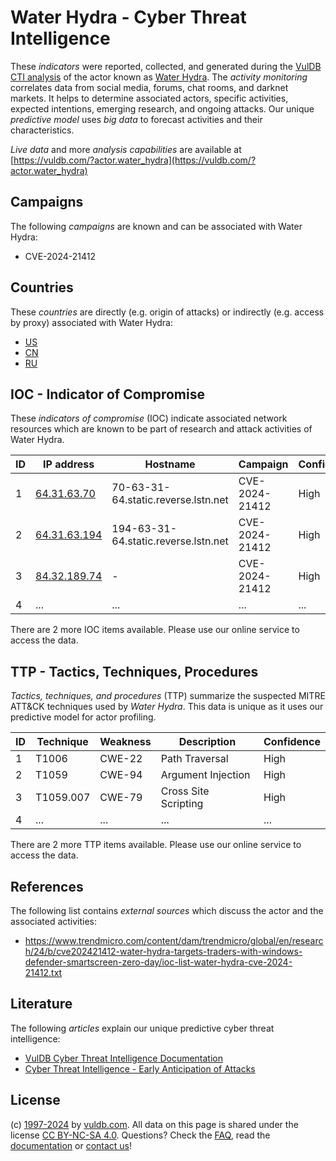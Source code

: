 # Water Hydra - Cyber Threat Intelligence

These _indicators_ were reported, collected, and generated during the [VulDB CTI analysis](https://vuldb.com/?kb.cti) of the actor known as [Water Hydra](https://vuldb.com/?actor.water_hydra). The _activity monitoring_ correlates data from social media, forums, chat rooms, and darknet markets. It helps to determine associated actors, specific activities, expected intentions, emerging research, and ongoing attacks. Our unique _predictive model_ uses _big data_ to forecast activities and their characteristics.

_Live data_ and more _analysis capabilities_ are available at [https://vuldb.com/?actor.water_hydra](https://vuldb.com/?actor.water_hydra)

## Campaigns

The following _campaigns_ are known and can be associated with Water Hydra:

* CVE-2024-21412

## Countries

These _countries_ are directly (e.g. origin of attacks) or indirectly (e.g. access by proxy) associated with Water Hydra:

* [US](https://vuldb.com/?country.us)
* [CN](https://vuldb.com/?country.cn)
* [RU](https://vuldb.com/?country.ru)

## IOC - Indicator of Compromise

These _indicators of compromise_ (IOC) indicate associated network resources which are known to be part of research and attack activities of Water Hydra.

ID | IP address | Hostname | Campaign | Confidence
-- | ---------- | -------- | -------- | ----------
1 | [64.31.63.70](https://vuldb.com/?ip.64.31.63.70) | 70-63-31-64.static.reverse.lstn.net | CVE-2024-21412 | High
2 | [64.31.63.194](https://vuldb.com/?ip.64.31.63.194) | 194-63-31-64.static.reverse.lstn.net | CVE-2024-21412 | High
3 | [84.32.189.74](https://vuldb.com/?ip.84.32.189.74) | - | CVE-2024-21412 | High
4 | ... | ... | ... | ...

There are 2 more IOC items available. Please use our online service to access the data.

## TTP - Tactics, Techniques, Procedures

_Tactics, techniques, and procedures_ (TTP) summarize the suspected MITRE ATT&CK techniques used by _Water Hydra_. This data is unique as it uses our predictive model for actor profiling.

ID | Technique | Weakness | Description | Confidence
-- | --------- | -------- | ----------- | ----------
1 | T1006 | CWE-22 | Path Traversal | High
2 | T1059 | CWE-94 | Argument Injection | High
3 | T1059.007 | CWE-79 | Cross Site Scripting | High
4 | ... | ... | ... | ...

There are 2 more TTP items available. Please use our online service to access the data.

## References

The following list contains _external sources_ which discuss the actor and the associated activities:

* https://www.trendmicro.com/content/dam/trendmicro/global/en/research/24/b/cve202421412-water-hydra-targets-traders-with-windows-defender-smartscreen-zero-day/ioc-list-water-hydra-cve-2024-21412.txt

## Literature

The following _articles_ explain our unique predictive cyber threat intelligence:

* [VulDB Cyber Threat Intelligence Documentation](https://vuldb.com/?kb.cti)
* [Cyber Threat Intelligence - Early Anticipation of Attacks](https://www.scip.ch/en/?labs.20201022)

## License

(c) [1997-2024](https://vuldb.com/?kb.changelog) by [vuldb.com](https://vuldb.com/?kb.about). All data on this page is shared under the license [CC BY-NC-SA 4.0](https://creativecommons.org/licenses/by-nc-sa/4.0/). Questions? Check the [FAQ](https://vuldb.com/?kb.faq), read the [documentation](https://vuldb.com/?kb) or [contact us](https://vuldb.com/?contact)!
